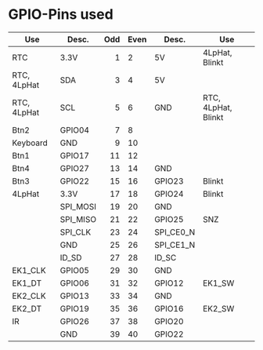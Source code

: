 GPIO-Pins used
==============

Use           |Desc.    | Odd  | Even | Desc.     | Use                 |
--------------|---------|-----:|:-----|-----------|---------------------|
RTC           |3.3V     |   1  |  2   | 5V        | 4LpHat, Blinkt      |
RTC, 4LpHat   |SDA      |   3  |  4   | 5V        |                     |
RTC, 4LpHat   |SCL      |   5  |  6   | GND       | RTC, 4LpHat, Blinkt |
Btn2          |GPIO04   |   7  |  8   |           |                     |
Keyboard      |GND      |   9  | 10   |           |                     |
Btn1          |GPIO17   |  11  | 12   |           |                     |
Btn4          |GPIO27   |  13  | 14   | GND       |                     |
Btn3          |GPIO22   |  15  | 16   | GPIO23    | Blinkt              |
4LpHat        |3.3V     |  17  | 18   | GPIO24    | Blinkt              |
              |SPI_MOSI |  19  | 20   | GND       |                     |
              |SPI_MISO |  21  | 22   | GPIO25    | SNZ                 |
              |SPI_CLK  |  23  | 24   | SPI_CE0_N |                     |
              |GND      |  25  | 26   | SPI_CE1_N |                     |
              |ID_SD    |  27  | 28   | ID_SC     |                     |
EK1_CLK       |GPIO05   |  29  | 30   | GND       |                     |
EK1_DT        |GPIO06   |  31  | 32   | GPIO12    | EK1_SW              |
EK2_CLK       |GPIO13   |  33  | 34   | GND       |                     |
EK2_DT        |GPIO19   |  35  | 36   | GPIO16    | EK2_SW              |
IR            |GPIO26   |  37  | 38   | GPIO20    |                     |
              |GND      |  39  | 40   | GPIO22    |                     |
